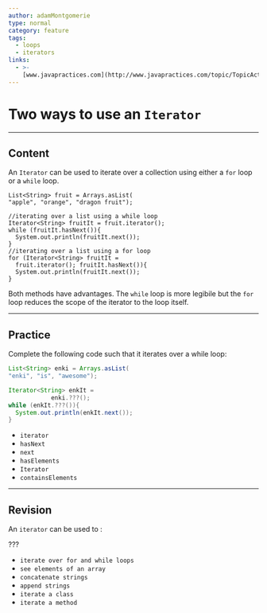 ```yaml
---
author: adamMontgomerie
type: normal
category: feature
tags:
  - loops
  - iterators
links:
  - >-
    [www.javapractices.com](http://www.javapractices.com/topic/TopicAction.do?Id=125){website}
---
```


# Two ways to use an `Iterator`


---

## Content

An `Iterator` can be used to iterate over a collection using either a `for` loop or a `while` loop.

```plain-text
List<String> fruit = Arrays.asList(
"apple", "orange", "dragon fruit");

//iterating over a list using a while loop
Iterator<String> fruitIt = fruit.iterator();
while (fruitIt.hasNext()){
  System.out.println(fruitIt.next());
}
//iterating over a list using a for loop
for (Iterator<String> fruitIt =
  fruit.iterator(); fruitIt.hasNext()){
  System.out.println(fruitIt.next());
}
```

Both methods have advantages. The `while` loop is more legibile but the `for` loop reduces the scope of the iterator to the loop itself.


---

## Practice

Complete the following code such that it iterates over a while loop:

```java
List<String> enki = Arrays.asList(
"enki", "is", "awesome");

Iterator<String> enkIt =
            enki.???();
while (enkIt.???()){
  System.out.println(enkIt.next());
}
```

- `iterator`
- `hasNext`
- `next`
- `hasElements`
- `Iterator`
- `containsElements`


---

## Revision

An `iterator` can be used to :

???

- `iterate over for and while loops`
- `see elements of an array`
- `concatenate strings`
- `append strings`
- `iterate a class`
- `iterate a method`
 
